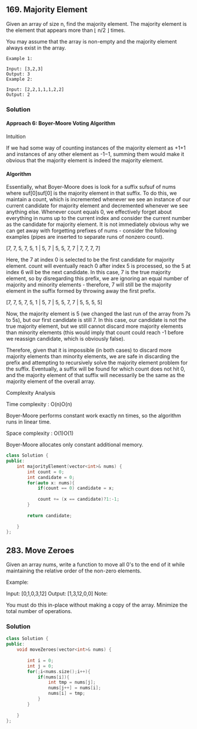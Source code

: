 ## 169. Majority Element

Given an array of size n, find the majority element. The majority element is the element that appears more than ⌊ n/2 ⌋ times.

You may assume that the array is non-empty and the majority element always exist in the array.
```
Example 1:

Input: [3,2,3]
Output: 3
Example 2:

Input: [2,2,1,1,1,2,2]
Output: 2
```

### Solution

#### Approach 6: Boyer-Moore Voting Algorithm
Intuition

If we had some way of counting instances of the majority element as +1+1 and instances of any other element as -1−1, summing them would make it obvious that the majority element is indeed the majority element.

#### Algorithm

Essentially, what Boyer-Moore does is look for a suffix sufsuf of nums where suf[0]suf[0] is the majority element in that suffix. To do this, we maintain a count, which is incremented whenever we see an instance of our current candidate for majority element and decremented whenever we see anything else. Whenever count equals 0, we effectively forget about everything in nums up to the current index and consider the current number as the candidate for majority element. It is not immediately obvious why we can get away with forgetting prefixes of nums - consider the following examples (pipes are inserted to separate runs of nonzero count).

[7, 7, 5, 7, 5, 1 | 5, 7 | 5, 5, 7, 7 | 7, 7, 7, 7]

Here, the 7 at index 0 is selected to be the first candidate for majority element. count will eventually reach 0 after index 5 is processed, so the 5 at index 6 will be the next candidate. In this case, 7 is the true majority element, so by disregarding this prefix, we are ignoring an equal number of majority and minority elements - therefore, 7 will still be the majority element in the suffix formed by throwing away the first prefix.

[7, 7, 5, 7, 5, 1 | 5, 7 | 5, 5, 7, 7 | 5, 5, 5, 5]

Now, the majority element is 5 (we changed the last run of the array from 7s to 5s), but our first candidate is still 7. In this case, our candidate is not the true majority element, but we still cannot discard more majority elements than minority elements (this would imply that count could reach -1 before we reassign candidate, which is obviously false).

Therefore, given that it is impossible (in both cases) to discard more majority elements than minority elements, we are safe in discarding the prefix and attempting to recursively solve the majority element problem for the suffix. Eventually, a suffix will be found for which count does not hit 0, and the majority element of that suffix will necessarily be the same as the majority element of the overall array.


Complexity Analysis

Time complexity : O(n)O(n)

Boyer-Moore performs constant work exactly nn times, so the algorithm runs in linear time.

Space complexity : O(1)O(1)

Boyer-Moore allocates only constant additional memory.

```cpp
class Solution {
public:
    int majorityElement(vector<int>& nums) {
        int count = 0;
        int candidate = 0;
        for(auto x: nums){
            if(count == 0) candidate = x;
            
            count += (x == candidate)?1:-1;
        }
        
        return candidate;
        
    }
};

```


## 283. Move Zeroes

Given an array nums, write a function to move all 0's to the end of it while maintaining the relative order of the non-zero elements.

Example:

Input: [0,1,0,3,12]
Output: [1,3,12,0,0]
Note:

You must do this in-place without making a copy of the array.
Minimize the total number of operations.


### Solution


```cpp
class Solution {
public:
    void moveZeroes(vector<int>& nums) {
        
        int i = 0;
        int j = 0;
        for(;i<nums.size();i++){
            if(nums[i]){
                int tmp = nums[j];
                nums[j++] = nums[i];
                nums[i] = tmp;
            }
        }
        
    }
};

```